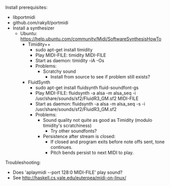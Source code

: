 Install prerequisites:
- libportmidi
- github.com/rakyll/portmidi
- Install a synthesizer
  - Ubuntu: https://help.ubuntu.com/community/Midi/SoftwareSynthesisHowTo
    - Timidity++
      - sudo apt-get install timidity
      - Play MIDI-FILE: timidity MIDI-FILE
      - Start as daemon: timidity -iA -Os
      - Problems:
        - Scratchy sound
          - Install from source to see if problem still exists?
    - FluidSynth
      - sudo apt-get install fluidsynth fluid-soundfont-gs
      - Play MIDI-FILE: fluidsynth -a alsa -m alsa_seq -i /usr/share/sounds/sf2/FluidR3_GM.sf2 MIDI-FILE
      - Start as daemon: fluidsynth -a alsa -m alsa_seq -s -i /usr/share/sounds/sf2/FluidR3_GM.sf2
      - Problems:
        - Sound quality not quite as good as Timidity (modulo timidity's scratchiness)
          - Try other soundfonts?
        - Persistence after stream is closed:
          - If closed and program exits before note offs sent, tone continues.
          - Pitch bends persist to next MIDI to play.

Troubleshooting:
- Does 'aplaymidi --port 128:0 MIDI-FILE' play sound?
- See http://haskell.cs.yale.edu/euterpea/midi-on-linux/
